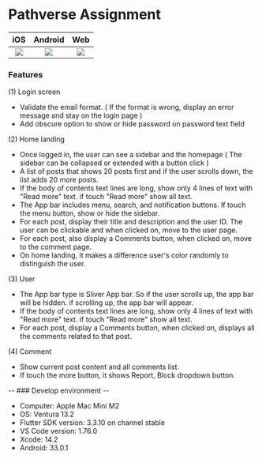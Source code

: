 # Pathverse Assignment

| iOS  | Android |  Web |
| :---------------: | :---------------: | :---------------: |
| [![](https://github.com/loydkim/pathverse_assignment/blob/main/pathverse_ios.gif)](https://github.com/loydkim/pathverse_assignment/blob/main/pathverse_ios.gif) | [![](https://github.com/loydkim/pathverse_assignment/blob/main/pathverse_android.gif)](https://github.com/loydkim/pathverse_assignment/blob/main/pathverse_android.gif) | [![](https://github.com/loydkim/pathverse_assignment/blob/main/pathverse_web.gif)](https://github.com/loydkim/pathverse_assignment/blob/main/pathverse_web.gif) |

### Features

(1) Login screen

- Validate the email format. ( If the format is wrong, display an error message and stay on the login page )
- Add obscure option to show or hide password on password text field

(2) Home landing

- Once logged in, the user can see a sidebar and the homepage ( The sidebar can be collapsed or extended with a button click )
- A list of posts that shows 20 posts first and if the user scrolls down, the list adds 20 more posts.
- If the body of contents text lines are long, show only 4 lines of text with "Read more" text. if touch "Read more" show all text.
- The App bar includes menu, search, and notification buttons. If touch the menu button, show or hide the sidebar.
- For each post, display their title and description and the user ID. The user can be clickable and when clicked on, move to the user page.
- For each post, also display a Comments button, when clicked on, move to the comment page.
- On home landing, it makes a difference user's color randomly to distinguish the user.

(3) User 

- The App bar type is Sliver App bar. So if the user scrolls up, the app bar will be hidden. if scrolling up, the app bar will appear.
- If the body of contents text lines are long, show only 4 lines of text with "Read more" text. if touch "Read more" show all text.
- For each post, display a Comments button, when clicked on, displays all the comments related to that post.

(4) Comment

- Show current post content and all comments list.
- If touch the more button, it shows Report, Block dropdown button.

-- ### Develop environment --

- Computer: Apple Mac Mini M2 
- OS: Ventura 13.2
- Flutter SDK version: 3.3.10 on channel stable
- VS Code version: 1.76.0
- Xcode: 14.2
- Android: 33.0.1
